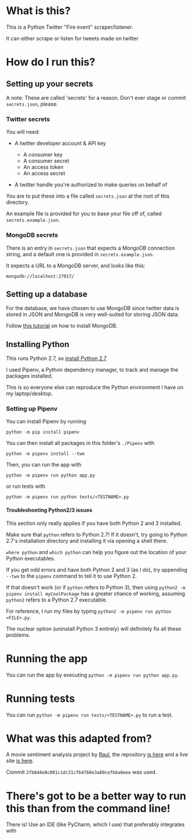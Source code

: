 # What is this?

This is a Python Twitter "Fire event" scraper/listener.

It can either scrape or listen for tweets made on twitter

# How do I run this?

## Setting up your secrets

A note: These are called 'secrets' for a reason. Don't ever stage or commit
`secrets.json`, please.

### Twitter secrets

You will need:

- A twitter developer account & API key
    - A consumer key
    - A consumer secret
    - An access token
    - An access secret

- A twitter handle you're authorized to make queries on behalf of

You are to put these into a file called `secrets.json` at the root of this
directory.

An example file is provided for you to base your file off of, called
`secrets.example.json`.

### MongoDB secrets

There is an entry in `secrets.json` that expects a MongoDB connection string,
and a default one is provided in `secrets.example.json`.

It expects a URL to a MongoDB server, and looks like this:

    mongodb://localhost:27017/

## Setting up a database

For the database, we have chosen to use MongoDB since twitter data is stored in
JSON and MongoDB is very well-suited for storing JSON data.

Follow [this tutorial](https://docs.mongodb.com/v3.2/tutorial/) on how to install MongoDB.

## Installing Python

This runs Python 2.7, so [install Python 2.7](https://www.python.org/downloads/release/python-2713/)

I used Pipenv, a Python dependency manager, to track and manage the packages
installed.

This is so everyone else can reproduce the Python environment I have on my
laptop/desktop.

### Setting up Pipenv

You can install Pipenv by running 
    
    python -m pip install pipenv

You can then install all packages in this folder's `./Pipenv` with

    python -m pipenv install --two
    
Then, you can run the app with

    python -m pipenv run python app.py
    
or run tests with

    python -m pipenv run python tests/<TESTNAME>.py

#### Troubleshooting Python2/3 issues

This section only really applies if you have both Python 2 and 3 installed.

Make sure that `python` refers to Python 2.7! If it doesn't, try going to
Python 2.7's installation directory and installing it via opening a shell there.

`where python` and `which python` can help you figure out the location of your
Python executables.

If you get odd errors and have both Python 2 and 3 (as I do), try appending
`--two` to the `pipenv` command to tell it to use Python 2.

If that doesn't work (or if `python` refers to Python 3), then using `python2 -m
pipenv install myCoolPackage` has a greater chance of working, assuming
`python2` refers to a Python 2.7 executable.

For reference, I run my files by typing `python2 -m pipenv run python <FILE>.py`.

The nuclear option (uninstall Python 3 entirely) will definitely fix all these
problems.

# Running the app

You can run the app by executing `python -m pipenv run python app.py`.

# Running tests

You can run `python -m pipenv run tests/<TESTNAME>.py` to run a test.

# What was this adapted from?

A movie sentiment analysis project by [Raul](https://github.com/raaraa/), the
repository [is here](https://github.com/raaraa/movie-twitter-sentiment) and a
live site [is here](https://movie-tweet-sentiment.herokuapp.com/).

Commit `2fb844e8c081c1dc31cfb4760e3a80cefb6a0eee` was used.

# There's got to be a better way to run this than from the command line!

There is! Use an IDE (like PyCharm, which I use) that preferably integrates with 